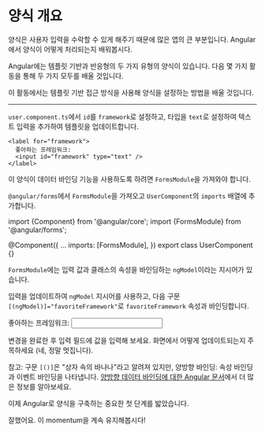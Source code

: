# 양식 개요

양식은 사용자 입력을 수락할 수 있게 해주기 때문에 많은 앱의 큰 부분입니다. Angular에서 양식이 어떻게 처리되는지 배워봅시다.

Angular에는 템플릿 기반과 반응형의 두 가지 유형의 양식이 있습니다. 다음 몇 가지 활동을 통해 두 가지 모두를 배울 것입니다.

이 활동에서는 템플릿 기반 접근 방식을 사용해 양식을 설정하는 방법을 배울 것입니다.

<hr>

<docs-workflow>

<docs-step title="입력 필드 만들기">

`user.component.ts`에서 `id`를 `framework`로 설정하고, 타입을 `text`로 설정하여 텍스트 입력을 추가하여 템플릿을 업데이트합니다.

```angular-html
<label for="framework">
  좋아하는 프레임워크:
  <input id="framework" type="text" />
</label>
```

</docs-step>

<docs-step title="`FormsModule` 가져오기">

이 양식이 데이터 바인딩 기능을 사용하도록 하려면 `FormsModule`을 가져와야 합니다.

`@angular/forms`에서 `FormsModule`을 가져오고 `UserComponent`의 `imports` 배열에 추가합니다.

<docs-code language="ts" highlight="[2, 7]">
import {Component} from '@angular/core';
import {FormsModule} from '@angular/forms';

@Component({
  ...
  imports: [FormsModule],
})
export class UserComponent {}
</docs-code>

</docs-step>

<docs-step title="입력 값에 바인딩 추가 하기">

`FormsModule`에는 입력 값과 클래스의 속성을 바인딩하는 `ngModel`이라는 지시어가 있습니다.

입력을 업데이트하여 `ngModel` 지시어를 사용하고, 다음 구문 `[(ngModel)]="favoriteFramework"`로 `favoriteFramework` 속성과 바인딩합니다.

<docs-code language="html" highlight="[3]">
<label for="framework">
  좋아하는 프레임워크:
  <input id="framework" type="text" [(ngModel)]="favoriteFramework" />
</label>
</docs-code>

변경을 완료한 후 입력 필드에 값을 입력해 보세요. 화면에서 어떻게 업데이트되는지 주목하세요 (네, 정말 멋집니다).

참고: 구문 `[()]`은 "상자 속의 바나나"라고 알려져 있지만, 양방향 바인딩: 속성 바인딩과 이벤트 바인딩을 나타냅니다. [양방향 데이터 바인딩에 대한 Angular 문서](guide/templates/two-way-binding)에서 더 많은 정보를 알아보세요.

</docs-step>

</docs-workflow>

이제 Angular로 양식을 구축하는 중요한 첫 단계를 밟았습니다.

잘했어요. 이 momentum을 계속 유지해봅시다!